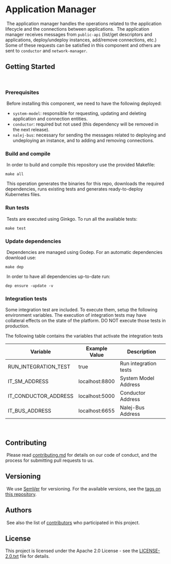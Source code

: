 # Application Manager
​
The application manager handles the operations related to the application lifecycle and the connections between applications. ​​
The application manager receives messages from `public-api` (list/get descriptors and applications, deploy/undeploy instances, add/remove connections, etc.) 
Some of these requests can be satisfied in this component and others are sent to `conductor` and `network-manager`.  

## Getting Started

​
### Prerequisites
​
Before installing this component, we need to have the following deployed:​

* `system-model`: responsible for requesting, updating and deleting application and connection entities. 
* `conductor`: required but not used (this dependency will be removed in the next release).
* `nalej-bus`: necessary for sending the messages related to deploying and undeploying an instance, and to adding and removing connections.
​
### Build and compile
​
In order to build and compile this repository use the provided Makefile:
​
```
make all
```
​
This operation generates the binaries for this repo, downloads the required dependencies, runs existing tests and generates ready-to-deploy Kubernetes files.
​
### Run tests
​
Tests are executed using Ginkgo. To run all the available tests:
​
```
make test
```

### Update dependencies
​
Dependencies are managed using Godep. For an automatic dependencies download use:
​
```
make dep
```
​
In order to have all dependencies up-to-date run:
​
```
dep ensure -update -v
```

### Integration tests

Some integration test are included. To execute them, setup the following environment variables. The execution of 
integration tests may have collateral effects on the state of the platform. DO NOT execute those tests in production.
​

​The following table contains the variables that activate the integration tests
 
 | Variable  | Example Value | Description |
 | ------------- | ------------- |------------- |
 | RUN_INTEGRATION_TEST  | true | Run integration tests |
 | IT_SM_ADDRESS  | localhost:8800 | System Model Address |
 | IT_CONDUCTOR_ADDRESS | localhost:5000 | Conductor Address |
 | IT_BUS_ADDRESS | localhost:6655 | Nalej-Bus Address |

​
## Contributing
​
Please read [contributing.md](contributing.md) for details on our code of conduct, and the process for submitting pull requests to us.
​
​
## Versioning
​
We use [SemVer](http://semver.org/) for versioning. For the available versions, see the [tags on this repository](https://github.com/nalej/application-manager/tags). 
​
## Authors
​
See also the list of [contributors](https://github.com/nalej/application-manager/contributors) who participated in this project.
​
## License
This project is licensed under the Apache 2.0 License - see the [LICENSE-2.0.txt](LICENSE-2.0.txt) file for details.



